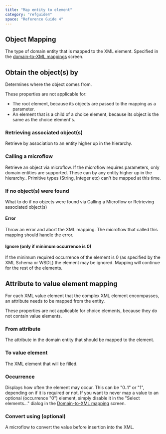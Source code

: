 ```yaml
---
title: "Map entity to element"
category: "refguide4"
space: "Reference Guide 4"
---
```

## Object Mapping

The type of domain entity that is mapped to the XML element. Specified in the [domain-to-XML mappings](domain-to-xml-mapping) screen.

## Obtain the object(s) by

Determines where the object comes from.

These properties are not applicable for:

*   The root element, because its objects are passed to the mapping as a parameter.
*   An element that is a child of a choice element, because its object is the same as the choice element's.

### Retrieving associated object(s)

Retrieve by association to an entity higher up in the hierarchy.

### Calling a microflow

Retrieve an object via microflow. If the microflow requires parameters, only domain entities are supported. These can by any entity higher up in the hierarchy.. Primitive types (String, Integer etc) can't be mapped at this time.

### If no object(s) were found

What to do if no objects were found via Calling a Microflow or Retrieving associated object(s)

#### Error

Throw an error and abort the XML mapping. The microflow that called this mapping should handle the error.

#### Ignore (only if minimum occurrence is 0)

If the minimum required occurrence of the element is 0 (as specified by the XML Schema or WSDL) the element may be ignored. Mapping will continue for the rest of the elements.

## Attribute to value element mapping

For each XML value element that the complex XML element encompasses, an attribute needs to be mapped from the entity.

These properties are not applicable for choice elements, because they do not contain value elements.

### From attribute

The attribute in the domain entity that should be mapped to the element.

### To value element

The XML element that will be filled.

### Occurrence

Displays how often the element may occur. This can be "0..1" or "1", depending on if it is required or not. If you want to never map a value to an optional (occurrence "0") element, simply disable it in the "Select elements..." dialog in the [Domain-to-XML mapping](domain-to-xml-mapping) screen.

### Convert using (optional)

A microflow to convert the value before insertion into the XML.
